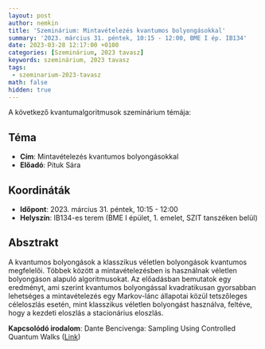```yaml
---
layout: post
author: nemkin
title: 'Szeminárium: Mintavételezés kvantumos bolyongásokkal'
summary: '2023. március 31. péntek, 10:15 - 12:00, BME I ép. IB134'
date: 2023-03-28 12:17:00 +0100
categories: [Szeminárium, 2023 tavasz]
keywords: szeminárium, 2023 tavasz
tags:
 - szeminarium-2023-tavasz
math: false
hidden: true
---
```


A következő kvantumalgoritmusok szeminárium témája:

## Téma

- **Cím**: Mintavételezés kvantumos bolyongásokkal
- **Előadó**: Pituk Sára

## Koordináták

- **Időpont**: 2023. március 31. péntek, 10:15 - 12:00
- **Helyszín**: IB134-es terem (BME I épület, 1. emelet, SZIT tanszéken belül)

## Absztrakt

A kvantumos bolyongások a klasszikus véletlen bolyongások kvantumos megfelelői. Többek között a mintavételezésben is használnak véletlen bolyongáson alapuló algoritmusokat. Az előadásban bemutatok egy eredményt, ami szerint kvantumos bolyongással kvadratikusan gyorsabban lehetséges a mintavételezés egy Markov-lánc állapotai közül tetszőleges céleloszlás esetén, mint klasszikus véletlen bolyongást használva, feltéve, hogy a kezdeti eloszlás a stacionárius eloszlás.

**Kapcsolódó irodalom**: Dante Bencivenga: Sampling Using Controlled Quantum Walks ([Link](https://prism.ucalgary.ca/server/api/core/bitstreams/6c838e8f-958e-474c-9160-cda2d73c1623/content))
